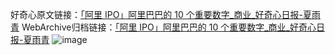 好奇心原文链接：[「阿里 IPO」阿里巴巴的 10 个重要数字_商业_好奇心日报-夏雨青](https://www.qdaily.com/articles/2420.html)
WebArchive归档链接：[「阿里 IPO」阿里巴巴的 10 个重要数字_商业_好奇心日报-夏雨青](http://web.archive.org/web/20160806034752/http://www.qdaily.com/articles/2420.html)
![image](http://ww3.sinaimg.cn/large/007d5XDply1g3vc14vm2sj30u07ht1kx)